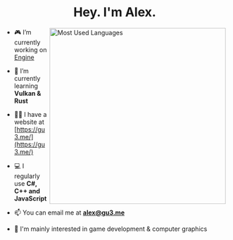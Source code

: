 <h1 align="center">Hey. I'm Alex.</h1>

<img align="right" width="400" height="400" src="https://github-readme-stats.vercel.app/api/top-langs?username=xezno&show_icons=true&locale=en&layout=compact" alt="Most Used Languages">

- 🎮 I’m currently working on [Engine](https://github.com/xezno/Engine)

- 🌱 I’m currently learning **Vulkan & Rust**

- 👨‍💻 I have a website at [https://gu3.me/](https://gu3.me/)

- 💻 I regularly use **C#, C++ and JavaScript**

- 📫 You can email me at **alex@gu3.me**

- 🤔 I'm mainly interested in game development & computer graphics
